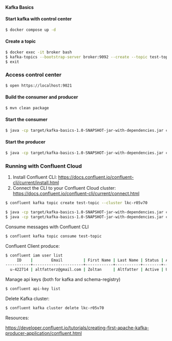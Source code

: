 #### Kafka Basics

#### Start kafka with control center 

```bash
$ docker compose up -d
```

#### Create a topic

```bash
$ docker exec -it broker bash
$ kafka-topics --bootstrap-server broker:9092 --create --topic test-topic --partitions 3 --replication-factor 1
$ exit
```

### Access control center

```bash
$ open https://localhost:9021
```

#### Build the consumer and producer

```bash
$ mvn clean package
```

#### Start the consumer

```bash
$ java -cp target/kafka-basics-1.0-SNAPSHOT-jar-with-dependencies.jar com.github.altfatterz.KafkaConsumerDemo config/local-consumer.properties
```

#### Start the producer

```bash
$ java -cp target/kafka-basics-1.0-SNAPSHOT-jar-with-dependencies.jar com.github.altfatterz.KafkaProducerDemo config/local-producer.properties
```

### Running with Confluent Cloud

1. Install Confluent CLI: https://docs.confluent.io/confluent-cli/current/install.html
2. Connect the CLI to your Confluent Cloud cluster: https://docs.confluent.io/confluent-cli/current/connect.html


```bash
$ confluent kafka topic create test-topic --cluster lkc-r05v70
```

```bash
$ java -cp target/kafka-basics-1.0-SNAPSHOT-jar-with-dependencies.jar com.github.altfatterz.KafkaConsumerDemo config/cloud-consumer.properties
$ java -cp target/kafka-basics-1.0-SNAPSHOT-jar-with-dependencies.jar com.github.altfatterz.KafkaProducerDemo config/cloud-producer.properties
```

Consume messages with Confluent CLI

```bash
$ confluent kafka topic consume test-topic
```

Confluent Client produce:

```bash
$ confluent iam user list
     ID    |        Email         | First Name | Last Name | Status | Authentication Method
-----------+----------------------+------------+-----------+--------+------------------------
  u-422714 | altfatterz@gmail.com | Zoltan     | Altfatter | Active | Username/Password
```

Manage api keys (both for kafka and schema-registry) 
```bash
$ confluent api-key list
```

Delete Kafka cluster:

```bash
$ confluent kafka cluster delete lkc-r05v70
```

Resources:

https://developer.confluent.io/tutorials/creating-first-apache-kafka-producer-application/confluent.html


